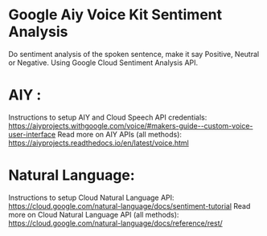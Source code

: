# Google Aiy Voice Kit Sentiment Analysis
Do sentiment analysis of the spoken sentence, make it say Positive, Neutral or Negative. Using Google Cloud Sentiment Analysis API.

# AIY :
Instructions to setup AIY and Cloud Speech API credentials:
https://aiyprojects.withgoogle.com/voice/#makers-guide--custom-voice-user-interface
Read more on AIY APIs (all methods):
https://aiyprojects.readthedocs.io/en/latest/voice.html


# Natural Language:
Instructions to setup Cloud Natural Language API:
https://cloud.google.com/natural-language/docs/sentiment-tutorial
Read more on Cloud Natural Language API (all methods):
https://cloud.google.com/natural-language/docs/reference/rest/

